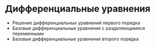 # Дифференциальные уравнения
- Решение дифференциальных уравнений первого порядка
- Базовые дифференциальные уравнения с разделяющимися переменными
- Базовые дифференциальные уравнения второго порядка